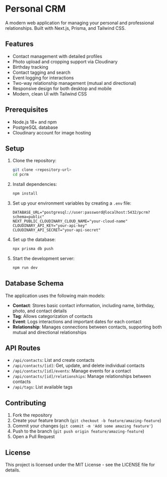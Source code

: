 # Personal CRM

A modern web application for managing your personal and professional relationships. Built with Next.js, Prisma, and Tailwind CSS.

## Features

- Contact management with detailed profiles
- Photo upload and cropping support via Cloudinary
- Birthday tracking
- Contact tagging and search
- Event logging for interactions
- Two-way relationship management (mutual and directional)
- Responsive design for both desktop and mobile
- Modern, clean UI with Tailwind CSS

## Prerequisites

- Node.js 18+ and npm
- PostgreSQL database
- Cloudinary account for image hosting

## Setup

1. Clone the repository:
   ```bash
   git clone <repository-url>
   cd pcrm
   ```

2. Install dependencies:
   ```bash
   npm install
   ```

3. Set up your environment variables by creating a `.env` file:
   ```
   DATABASE_URL="postgresql://user:password@localhost:5432/pcrm?schema=public"
   NEXT_PUBLIC_CLOUDINARY_CLOUD_NAME="your-cloud-name"
   CLOUDINARY_API_KEY="your-api-key"
   CLOUDINARY_API_SECRET="your-api-secret"
   ```

4. Set up the database:
   ```bash
   npx prisma db push
   ```

5. Start the development server:
   ```bash
   npm run dev
   ```

## Database Schema

The application uses the following main models:

- **Contact**: Stores basic contact information, including name, birthday, photo, and contact details
- **Tag**: Allows categorization of contacts
- **Event**: Logs interactions and important dates for each contact
- **Relationship**: Manages connections between contacts, supporting both mutual and directional relationships

## API Routes

- `/api/contacts`: List and create contacts
- `/api/contacts/[id]`: Get, update, and delete individual contacts
- `/api/contacts/[id]/events`: Manage events for a contact
- `/api/contacts/[id]/relationships`: Manage relationships between contacts
- `/api/tags`: List available tags

## Contributing

1. Fork the repository
2. Create your feature branch (`git checkout -b feature/amazing-feature`)
3. Commit your changes (`git commit -m 'Add some amazing feature'`)
4. Push to the branch (`git push origin feature/amazing-feature`)
5. Open a Pull Request

## License

This project is licensed under the MIT License - see the LICENSE file for details.
